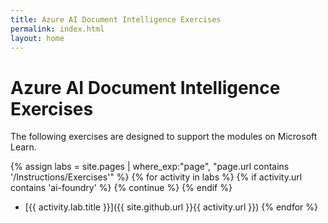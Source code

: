 ```yaml
---
title: Azure AI Document Intelligence Exercises
permalink: index.html
layout: home
---
```


# Azure AI Document Intelligence Exercises

The following exercises are designed to support the modules on Microsoft Learn.


{% assign labs = site.pages | where_exp:"page", "page.url contains '/Instructions/Exercises'" %}
{% for activity in labs  %}
{% if activity.url contains 'ai-foundry' %}
  {% continue %}
{% endif %}
- [{{ activity.lab.title }}]({{ site.github.url }}{{ activity.url }})
{% endfor %}
